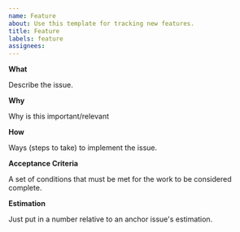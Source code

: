 ```yaml
---
name: Feature
about: Use this template for tracking new features.
title: Feature
labels: feature
assignees:
---
```


**What**

Describe the issue.

**Why**

Why is this important/relevant

**How**

Ways (steps to take) to implement the issue.

**Acceptance Criteria**

A set of conditions that must be met for the work to be considered complete.

**Estimation**

Just put in a number relative to an anchor issue's estimation.
